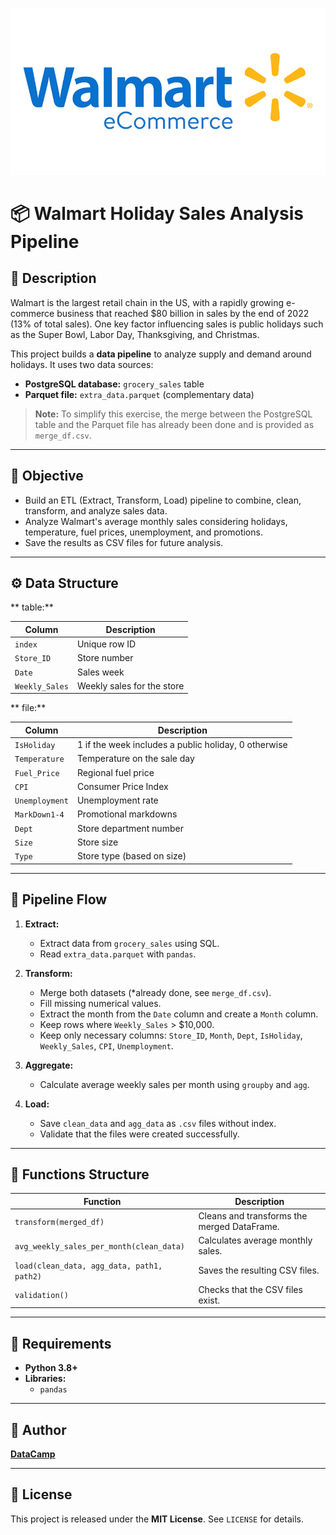 ![Project Banner](walmartecomm.jpg)

# 📦 Walmart Holiday Sales Analysis Pipeline

## 📝 Description

Walmart is the largest retail chain in the US, with a rapidly growing e-commerce business that reached \$80 billion in sales by the end of 2022 (13% of total sales). One key factor influencing sales is public holidays such as the Super Bowl, Labor Day, Thanksgiving, and Christmas.

This project builds a **data pipeline** to analyze supply and demand around holidays. It uses two data sources:

- **PostgreSQL database:** `grocery_sales` table
- **Parquet file:** `extra_data.parquet` (complementary data)

> **Note:** To simplify this exercise, the merge between the PostgreSQL table and the Parquet file has already been done and is provided as `merge_df.csv`.

---

## 🎯 Objective

- Build an ETL (Extract, Transform, Load) pipeline to combine, clean, transform, and analyze sales data.
- Analyze Walmart's average monthly sales considering holidays, temperature, fuel prices, unemployment, and promotions.
- Save the results as CSV files for future analysis.

---

## ⚙️ Data Structure

** table:**

| Column         | Description                |
| -------------- | -------------------------- |
| `index`        | Unique row ID              |
| `Store_ID`     | Store number               |
| `Date`         | Sales week                 |
| `Weekly_Sales` | Weekly sales for the store |

** file:**

| Column         | Description                                          |
| -------------- | ---------------------------------------------------- |
| `IsHoliday`    | 1 if the week includes a public holiday, 0 otherwise |
| `Temperature`  | Temperature on the sale day                          |
| `Fuel_Price`   | Regional fuel price                                  |
| `CPI`          | Consumer Price Index                                 |
| `Unemployment` | Unemployment rate                                    |
| `MarkDown1-4`  | Promotional markdowns                                |
| `Dept`         | Store department number                              |
| `Size`         | Store size                                           |
| `Type`         | Store type (based on size)                           |

---

## 🔄 Pipeline Flow

1. **Extract:**

   - Extract data from `grocery_sales` using SQL.
   - Read `extra_data.parquet` with `pandas`.

2. **Transform:**

   - Merge both datasets (\*already done, see `merge_df.csv`).
   - Fill missing numerical values.
   - Extract the month from the `Date` column and create a `Month` column.
   - Keep rows where `Weekly_Sales` > \$10,000.
   - Keep only necessary columns: `Store_ID`, `Month`, `Dept`, `IsHoliday`, `Weekly_Sales`, `CPI`, `Unemployment`.

3. **Aggregate:**

   - Calculate average weekly sales per month using `groupby` and `agg`.

4. **Load:**

   - Save `clean_data` and `agg_data` as `.csv` files without index.
   - Validate that the files were created successfully.

---

## 🧩 Functions Structure

| Function                                   | Description                                 |
| ------------------------------------------ | ------------------------------------------- |
| `transform(merged_df)`                     | Cleans and transforms the merged DataFrame. |
| `avg_weekly_sales_per_month(clean_data)`   | Calculates average monthly sales.           |
| `load(clean_data, agg_data, path1, path2)` | Saves the resulting CSV files.              |
| `validation()`                             | Checks that the CSV files exist.            |

---

## 🧪 Requirements

- **Python 3.8+**
- **Libraries:**
  - `pandas`

---

## 👤 Author

[**DataCamp**](https://app.datacamp.com/)

---

## 📄 License

This project is released under the **MIT License**. See `LICENSE` for details.


